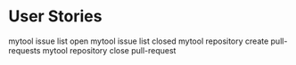 # User Stories

mytool issue list open
mytool issue list closed
mytool repository create pull-requests
mytool repository close pull-request

